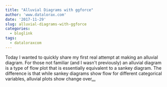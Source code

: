 ```yaml
---
title: "Alluvial Diagrams with ggforce"
author: 'www.datalorax.com'
date: '2017-11-29'
slug: alluvial-diagrams-with-ggforce
categories:
  - bloglink
tags:
  - dataloraxcom
---
```


Today I wanted to quickly share my first real attempt at making an alluvial diagram. For those not familiar (and I wasn't previously) an alluvial diagram is a type of flow plot that is essentially equivalent to a sankey diagram. The difference is that while sankey diagrams show flow for different categorical variables, alluvial plots show change over[... <i class="fas fa-external-link-alt"></i>](http://www.dandersondata.com/post/alluvial-plots-with-ggforce/)

